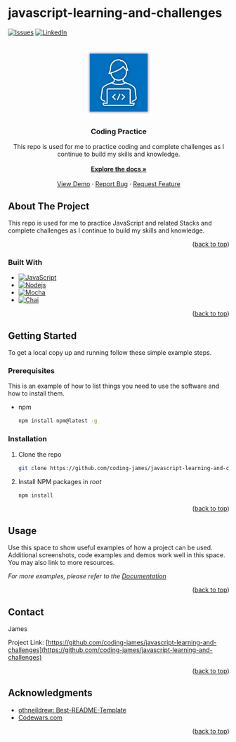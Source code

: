 # javascript-learning-and-challenges
<a name="readme-top"></a>
<!-- PROJECT SHIELDS -->
<!--
*** I'm using markdown "reference style" links for readability.
*** Reference links are enclosed in brackets [ ] instead of parentheses ( ).
*** See the bottom of this document for the declaration of the reference variables
*** for contributors-url, forks-url, etc. This is an optional, concise syntax you may use.
*** https://www.markdownguide.org/basic-syntax/#reference-style-links
-->
[![Issues][issues-shield]][issues-url]
[![LinkedIn][linkedin-shield]][linkedin-url]



<!-- PROJECT LOGO -->
<br />
<div align="center">
  <a href="https://github.com/coding-james/javascript-learning-and-challenges">
    <img src="src/assets/images/codingBlue.png" alt="Logo" width="150" height="150">
  </a>

<h3 align="center">Coding Practice</h3>

  <p align="center">
    This repo is used for me to practice coding and complete challenges as I continue to build my skills and knowledge.
    <br />
    <br />
    <a href="https://github.com/coding-james/javascript-learning-and-challenges"><strong>Explore the docs »</strong></a>
    <br />
    <br />
    <a href="https://github.com/coding-james/javascript-learning-and-challenges">View Demo</a>
    ·
    <a href="https://github.com/coding-james/javascript-learning-and-challenges/issues">Report Bug</a>
    ·
    <a href="https://github.com/coding-james/javascript-learning-and-challenges/issues">Request Feature</a>
  </p>
</div>

<!-- ABOUT THE PROJECT -->
## About The Project

This repo is used for me to practice JavaScript and related Stacks and complete challenges as I continue to build my skills and knowledge.

<p align="right">(<a href="#readme-top">back to top</a>)</p>



### Built With
* [![JavaScript][JavaScript-shield]][JavaScript-url]
* [![Nodejs][Nodejs-shield]][Nodejs-url]
* [![Mocha][Mocha-shield]][Mocha-url]
* [![Chai][Chai-shield]][Chai-url]

<p align="right">(<a href="#readme-top">back to top</a>)</p>



<!-- GETTING STARTED -->
## Getting Started

To get a local copy up and running follow these simple example steps.

### Prerequisites

This is an example of how to list things you need to use the software and how to install them.
* npm
  ```sh
  npm install npm@latest -g
  ```

### Installation

1. Clone the repo
   ```sh
   git clone https://github.com/coding-james/javascript-learning-and-challenges.git
   ```
2. Install NPM packages in *root*
   ```sh
   npm install
   ```

<p align="right">(<a href="#readme-top">back to top</a>)</p>



<!-- USAGE EXAMPLES -->
## Usage

Use this space to show useful examples of how a project can be used. Additional screenshots, code examples and demos work well in this space. You may also link to more resources.

_For more examples, please refer to the [Documentation](https://example.com)_

<p align="right">(<a href="#readme-top">back to top</a>)</p>



<!-- CONTACT -->
## Contact

James

Project Link: [https://github.com/coding-james/javascript-learning-and-challenges](https://github.com/coding-james/javascript-learning-and-challenges)

<p align="right">(<a href="#readme-top">back to top</a>)</p>



<!-- ACKNOWLEDGMENTS -->
## Acknowledgments

* [othneildrew: Best-README-Template](https://github.com/othneildrew/Best-README-Template)
* [Codewars.com](https://www.codewars.com/)

<p align="right">(<a href="#readme-top">back to top</a>)</p>



<!-- MARKDOWN LINKS & IMAGES -->
<!-- https://www.markdownguide.org/basic-syntax/#reference-style-links -->
<!-- https://dev.to/envoy_/150-badges-for-github-pnk -->
<!-- https://simpleicons.org/ -->
[issues-shield]: https://img.shields.io/github/issues/coding-james/javascript-learning-and-challenges.svg?style=for-the-badge
[issues-url]: https://github.com/coding-james/javascript-learning-and-challenges/issues
[linkedin-shield]: https://img.shields.io/badge/-LinkedIn-black.svg?style=for-the-badge&logo=linkedin&colorB=555
[linkedin-url]: https://linkedin.com/in/stroudj

[JavaScript-shield]: https://img.shields.io/badge/JavaScript-F7DF1E?style=for-the-badge&logo=javascript&logoColor=black
[JavaScript-url]: https://www.javascript.com/
[Nodejs-shield]: https://img.shields.io/badge/Node.js-43853D?style=for-the-badge&logo=node.js&logoColor=white
[Nodejs-url]: https://nodejs.org/
[Mocha-shield]: https://img.shields.io/badge/mocha.js-323330?style=for-the-badge&logo=mocha&logoColor=Brown
[Mocha-url]: https://mochajs.org/
[Chai-shield]: https://img.shields.io/badge/chai.js-323330?style=for-the-badge&logo=chai&logoColor=red
[Chai-url]: https://www.chaijs.com/